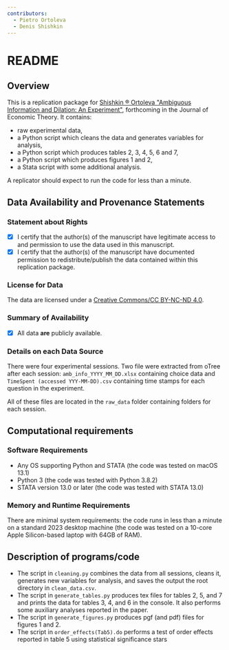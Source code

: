 ```yaml
---
contributors:
  - Pietro Ortoleva
  - Denis Shishkin
---
```


# README

## Overview

This is a replication package for [Shishkin ® Ortoleva "Ambiguous Information and Dilation: An Experiment"](https://doi.org/10.1016/j.jet.2023.105610), forthcoming in the Journal of Economic Theory.
It contains:

- raw experimental data,
- a Python script which cleans the data and generates variables for analysis,
- a Python script which produces tables 2, 3, 4, 5, 6 and 7,
- a Python script which produces figures 1 and 2,
- a Stata script with some additional analysis.

A replicator should expect to run the code for less than a minute.

## Data Availability and Provenance Statements

### Statement about Rights

- [x] I certify that the author(s) of the manuscript have legitimate access to and permission to use the data used in this manuscript.
- [x] I certify that the author(s) of the manuscript have documented permission to redistribute/publish the data contained within this replication package.

###  License for Data

The data are licensed under a [Creative Commons/CC BY-NC-ND 4.0](https://creativecommons.org/licenses/by-nc-nd/4.0/).

### Summary of Availability

- [x] All data **are** publicly available.

### Details on each Data Source

There were four experimental sessions. Two file were extracted from oTree after each session: `amb_info_YYYY_MM_DD.xlsx` containing choice data and `TimeSpent (accessed YYY-MM-DD).csv` containing time stamps for each question in the experiment.

All of these files are located in the `raw_data` folder containing folders for each session.

## Computational requirements

### Software Requirements

- Any OS supporting Python and STATA (the code was tested on macOS 13.1)
- Python 3 (the code was tested with Python 3.8.2)
- STATA version 13.0 or later (the code was tested with STATA 13.0)

### Memory and Runtime Requirements

There are minimal system requirements: the code runs in less than a minute on a standard 2023 desktop machine (the code was tested on a 10-core Apple Silicon-based laptop with 64GB of RAM).

## Description of programs/code

- The script in `cleaning.py` combines the data from all sessions, cleans it, generates new variables for analysis, and saves the output the root directory in `clean_data.csv`.
- The script in `generate_tables.py` produces tex files for tables 2, 5, and 7 and prints the data for tables 3, 4, and 6 in the console. It also performs some auxiliary analyses reported in the paper.
- The script in `generate_figures.py` produces pgf (and pdf) files for figures 1 and 2.
- The script in `order_effects(Tab5).do` performs a test of order effects reported in table 5 using statistical significance stars
